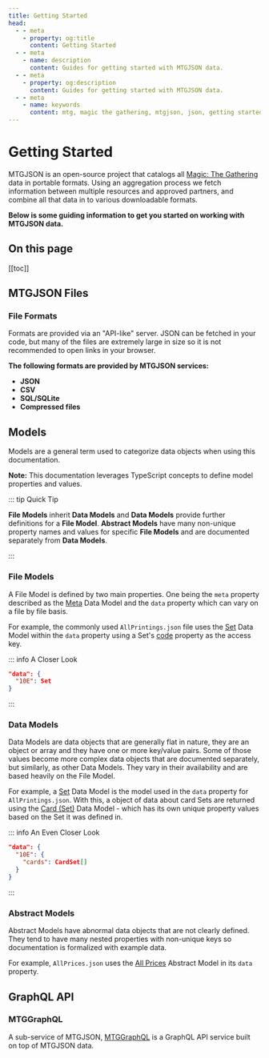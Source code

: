 ```yaml
---
title: Getting Started
head:
  - - meta
    - property: og:title
      content: Getting Started
  - - meta
    - name: description
      content: Guides for getting started with MTGJSON data.
  - - meta
    - property: og:description
      content: Guides for getting started with MTGJSON data.
  - - meta
    - name: keywords
      content: mtg, magic the gathering, mtgjson, json, getting started, guides
---
```


# Getting Started

MTGJSON is an open-source project that catalogs all [Magic: The Gathering](https://magic.wizards.com/en) data in portable formats. Using an aggregation process we fetch information between multiple resources and approved partners, and combine all that data in to various downloadable formats.

**Below is some guiding information to get you started on working with MTGJSON data.**

## On this page

[[toc]]

## MTGJSON Files

### File Formats

Formats are provided via an "API-like" server. JSON can be fetched in your code, but many of the files are extremely large in size so it is not recommended to open links in your browser.

**The following formats are provided by MTGJSON services:**

- **JSON**
- **CSV**
- **SQL/SQLite**
- **Compressed files**

## Models

Models are a general term used to categorize data objects when using this documentation.

**Note:** This documentation leverages TypeScript concepts to define model properties and values.

::: tip Quick Tip

**File Models** inherit **Data Models** and **Data Models** provide further definitions for a **File Model**. **Abstract Models** have many non-unique property names and values for specific **File Models** and are documented separately from **Data Models**.

:::

### File Models

A File Model is defined by two main properties. One being the `meta` property described as the [Meta](/data-models/meta/) Data Model and the `data` property which can vary on a file by file basis.

For example, the commonly used `AllPrintings.json` file uses the [Set](/data-models/set/) Data Model within the `data` property using a Set's [code](/data-models/set/#code) property as the access key.

::: info A Closer Look

```JSON
"data": {
  "10E": Set
}
```

:::

### Data Models

Data Models are data objects that are generally flat in nature, they are an object or array and they have one or more key/value pairs. Some of those values become more complex data objects that are documented separately, but similarly, as other Data Models. They vary in their availability and are based heavily on the File Model.

For example, a [Set](/data-models/set/) Data Model is the model used in the `data` property for `AllPrintings.json`. With this, a object of data about card Sets are returned using the [Card (Set)](/data-models/card-set/) Data Model - which has its own unique property values based on the Set it was defined in.

::: info An Even Closer Look

```JSON
"data": {
  "10E": {
    "cards": CardSet[]
  }
}
```

:::

### Abstract Models

Abstract Models have abnormal data objects that are not clearly defined. They tend to have many nested properties with non-unique keys so documentation is formalized with example data.

For example, `AllPrices.json` uses the [All Prices](/abstract-models/all-prices/) Abstract Model in its `data` property.

## GraphQL API

### MTGGraphQL

A sub-service of MTGJSON, [MTGGraphQL](/mtggraphql/) is a GraphQL API service built on top of MTGJSON data.
